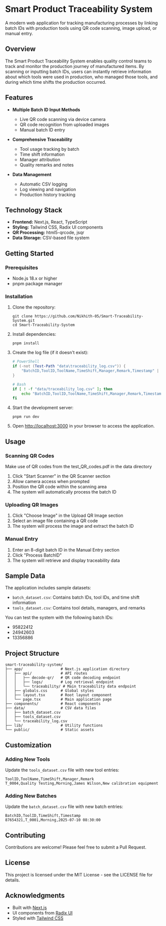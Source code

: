 # Smart Product Traceability System

A modern web application for tracking manufacturing processes by linking batch IDs with production tools using QR code scanning, image upload, or manual entry.


## Overview

The Smart Product Traceability System enables quality control teams to track and monitor the production journey of manufactured items. By scanning or inputting batch IDs, users can instantly retrieve information about which tools were used in production, who managed those tools, and during which time shifts the production occurred.

## Features

- **Multiple Batch ID Input Methods**
  - Live QR code scanning via device camera
  - QR code recognition from uploaded images
  - Manual batch ID entry

- **Comprehensive Traceability**
  - Tool usage tracking by batch
  - Time shift information
  - Manager attribution
  - Quality remarks and notes

- **Data Management**
  - Automatic CSV logging
  - Log viewing and navigation
  - Production history tracking

## Technology Stack

- **Frontend:** Next.js, React, TypeScript
- **Styling:** Tailwind CSS, Radix UI components
- **QR Processing:** html5-qrcode, jsqr
- **Data Storage:** CSV-based file system

## Getting Started

### Prerequisites

- Node.js 18.x or higher
- pnpm package manager

### Installation

1. Clone the repository:
   ```
   git clone https://github.com/Nikhith-05/Smart-Traceability-System.git
   cd Smart-Traceability-System
   ```

2. Install dependencies:
   ```
   pnpm install
   ```

3. Create the log file (if it doesn't exist):
   ```powershell
   # PowerShell
   if (-not (Test-Path "data\traceability_log.csv")) {
       "BatchID,ToolID,ToolName,TimeShift,Manager,Remark,Timestamp" | Out-File -FilePath "data\traceability_log.csv"
   }
   ```
   
   ```bash
   # Bash
   if [ ! -f "data/traceability_log.csv" ]; then
       echo "BatchID,ToolID,ToolName,TimeShift,Manager,Remark,Timestamp" > data/traceability_log.csv
   fi
   ```

4. Start the development server:
   ```
   pnpm run dev
   ```

5. Open [http://localhost:3000](http://localhost:3000) in your browser to access the application.

## Usage

### Scanning QR Codes

Make use of QR codes from the test_QR_codes.pdf in the data directory
1. Click "Start Scanner" in the QR Scanner section
2. Allow camera access when prompted
3. Position the QR code within the scanning area 
4. The system will automatically process the batch ID

### Uploading QR Images

1. Click "Choose Image" in the Upload QR Image section
2. Select an image file containing a QR code
3. The system will process the image and extract the batch ID

### Manual Entry

1. Enter an 8-digit batch ID in the Manual Entry section
2. Click "Process BatchID"
3. The system will retrieve and display traceability data

## Sample Data

The application includes sample datasets:

- `batch_dataset.csv`: Contains batch IDs, tool IDs, and time shift information
- `tools_dataset.csv`: Contains tool details, managers, and remarks

You can test the system with the following batch IDs:
- 95822412
- 24942603
- 13356886

## Project Structure

```
smart-traceability-system/
├── app/                 # Next.js application directory
│   ├── api/             # API routes
│   │   ├── decode-qr/   # QR code decoding endpoint
│   │   ├── logs/        # Log retrieval endpoint
│   │   └── traceability/ # Main traceability data endpoint
│   ├── globals.css      # Global styles
│   ├── layout.tsx       # Root layout component
│   └── page.tsx         # Main application page
├── components/          # React components
├── data/                # CSV data files
│   ├── batch_dataset.csv
│   ├── tools_dataset.csv
│   └── traceability_log.csv
├── lib/                 # Utility functions
└── public/              # Static assets
```

## Customization

### Adding New Tools

Update the `tools_dataset.csv` file with new tool entries:

```
ToolID,ToolName,TimeShift,Manager,Remark
T_0004,Quality Testing,Morning,James Wilson,New calibration equipment
```

### Adding New Batches

Update the `batch_dataset.csv` file with new batch entries:

```
BatchID,ToolID,TimeShift,Timestamp
87654321,T_0001,Morning,2025-07-10 08:30:00
```

## Contributing

Contributions are welcome! Please feel free to submit a Pull Request.

## License

This project is licensed under the MIT License - see the LICENSE file for details.

## Acknowledgments

- Built with [Next.js](https://nextjs.org/)
- UI components from [Radix UI](https://www.radix-ui.com/)
- Styled with [Tailwind CSS](https://tailwindcss.com/)
